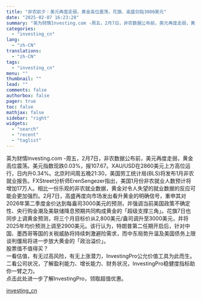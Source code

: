```yaml
---
title: "非农前夕：美元再度走弱，黄金高位震荡，花旗、高盛剑指3000美元"
date: "2025-02-07 16:23:28"
summary: "英为财情Investing.com -周五，2月7日，非农数据公布前，美元再度走弱，黄金高位震荡。美..."
categories:
  - "investing_cn"
lang:
  - "zh-CN"
translations:
  - "zh-CN"
tags:
  - "investing_cn"
menu: ""
thumbnail: ""
lead: ""
comments: false
authorbox: false
pager: true
toc: false
mathjax: false
sidebar: "right"
widgets:
  - "search"
  - "recent"
  - "taglist"
---
```


英为财情Investing.com -周五，2月7日，非农数据公布前，美元再度走弱，黄金高位震荡。美元指数现跌0.03%，报107.67。XAU/USD在2860美元上方高位运行，日内升0.34%。北京时间周五晚21:30，美国劳工统计局(BLS)将发布1月非农就业报告。FXStreet分析师ErenSengezer指出，美国1月份非农就业人数预计将增加17万人。相比一份乐观的非农就业数据，黄金对令人失望的就业数据的反应可能会更加强烈。2月7日，高盛再度向市场发出看升黄金的明确信号，重申其对2026年第二季度金价达到每盎司3000美元的预测，并强调当前美国政策不确定性、央行购金潮及美联储降息预期共同构成黄金的「超级支撑三角」。花旗7日也同步上调黄金预测，将三个月目标价从2,800美元/盎司调升至3000美元，并将2025年均价预测上调至2900美元。该行认为，特朗普第二任期开启后，针对中国、墨西哥等国的关税威胁将持续刺激避险需求，而中东局势升温及美国债务上限谈判僵局将进一步放大黄金的「政治溢价」。  
股票值不值得买？  
一看估值，有无过高风险，有无上涨潜力，InvestingPro公允价值工具为此而生。  
二看公司状况，了解盈利能力、增长能力、财务状况，InvestingPro稳健度指标助你一臂之力。  
点击此处进一步了解InvestingPro，领取超值优惠。

[investing_cn](https://cn.investing.com/news/commodities-news/article-2661953)
